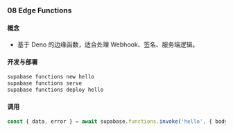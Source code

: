 ### 08 Edge Functions

#### 概念
- 基于 Deno 的边缘函数，适合处理 Webhook、签名、服务端逻辑。

#### 开发与部署
```bash
supabase functions new hello
supabase functions serve
supabase functions deploy hello
```

#### 调用
```ts
const { data, error } = await supabase.functions.invoke('hello', { body: { name: 'world' } })
```


